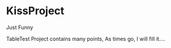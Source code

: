 KissProject
===========

Just Funny

TableTest Project contains many points, As times go, I will fill it....
